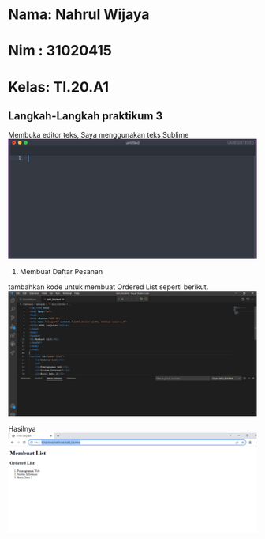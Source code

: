 # Nama: Nahrul Wijaya
# Nim : 31020415
# Kelas: TI.20.A1

## Langkah-Langkah praktikum 3

Membuka editor teks, Saya menggunakan teks Sublime
![p](gambar/22.png)

1. Membuat Daftar Pesanan

tambahkan kode untuk membuat Ordered List seperti berikut.
![p](gambar/1.png.PNG)

Hasilnya
![p](gambar/2.png)